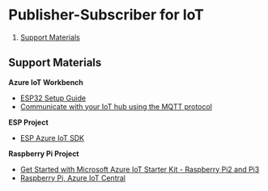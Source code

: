 # Publisher-Subscriber for IoT

1) [Support Materials](#materials)

## Support Materials <a name="materials"></a>

**Azure IoT Workbench**
- [ESP32 Setup Guide](https://github.com/microsoft/vscode-iot-workbench/blob/master/docs/esp32/esp32-setup.md)
- [Communicate with your IoT hub using the MQTT protocol](https://docs.microsoft.com/en-us/azure/iot-hub/iot-hub-mqtt-support)

**ESP Project**
- [ESP Azure IoT SDK](https://github.com/espressif/esp-azure?fbclid=IwAR2gINJAbW_89AL0iq2T_c0TRb_Q0TVUISU9mHSa_gzrqex24haVat85E0s)

**Raspberry Pi Project**

- [Get Started with Microsoft Azure IoT Starter Kit - Raspberry Pi2 and Pi3](https://github.com/Azure-Samples/iot-hub-c-raspberrypi-getstartedkit/blob/master/README.md)
- [Raspberry Pi, Azure IoT Central](https://dev.to/azure/raspberry-pi-azure-iot-central-and-docker-container-debugging-56hn)
